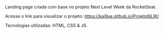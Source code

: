 Landing page criada com base no projeto Next Level Week da RocketSeat.

Acesse o link para visualizar o projeto:
https://kai9ue.github.io/ProjetoNLW/

Tecnologias utilizadas:
HTML, CSS & JS.
